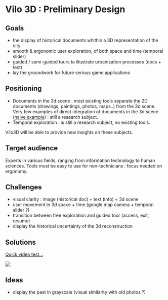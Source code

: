 # Vilo 3D : Preliminary Design

## Goals

* the display of historical documents whithin a 3D representation of the city
* smooth & ergonomic user exploration, of both space and time (temporal slider)
* guided / semi-guided tours to illustrate urbanization processes (docs + text)
* lay the groundwork for future serious game applications

## Positioning

* Documents in the 3d scene : most existing tools separate the 2D documents (drawings, paintings, photos, maps..) from the 3d scene. Very few examples of direct integration of documents in the 3d scene ([naive example](https://www.youtube.com/watch?v=bAWTJO6oz-o&start=58)) : still a research subject.
* Temporal exploration : is still a research subject, no existing tools.

Vilo3D will be able to provide new insights on these subjects.


## Target audience

Experts in various fields, ranging from information technology to human sciences. Tools must be easy to use for non-technicians : focus needed on ergonomy.

## Challenges

* visual clarity : image (historical doc) + text (info) + 3d scene
* user movement in 3d space + time (google map camera + temporal slider ?)
* transition between free exploration and guided tour (access, exit, resume)
* display the historical uncertainty of the 3d reconstruction

## Solutions

[Quick video test...](http://i.imgur.com/n7hyxLm.gifv)

![](http://imgur.com/r1ew3zs.png)

## Ideas

* display the past in grayscale (visual similarity with old photos ?)
